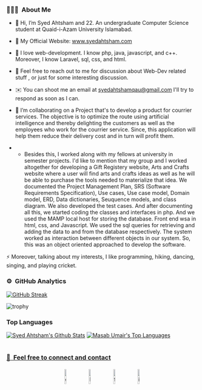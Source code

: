 ### 👨🏻‍💻 &nbsp;About Me


- 👋 Hi, I’m Syed Ahtsham and 22. An undergraduate Computer Science student at Quaid-i-Azam University Islamabad.
- 🔗 My Official Website: www.syedahtsham.com
- 👀 I love web-development. I know php, java, javascript, and c++. Moreover, I know Laravel, sql, css, and html.
- 💬 Feel free to reach out to me for discussion about Web-Dev related stuff , or just for some interesting discussion.
- ✉️ You can shoot me an email at syedahtshamqau@gmail.com I'll try to respond as soon as I can.

- 💞️ I’m collaborating on a Project that's to develop a product for courrier services. The objective is to optimize the route using artificial intelligence and thereby delighting the customers as well as the employees who work for the courrier service. Since, this application will help them reduce their delivery cost and in turn will profit them.
- + Besides this, I worked along with my fellows at university in semester projects. I'd like to mention that my group and I worked altogether for developing a Gift Registery website, Arts and Crafts website where a user will find arts and crafts ideas as well as he will be able to purchase the tools needed to materialize that idea. 
We documented the Project Management Plan, SRS (Software Requirements Specification), Use cases, Use case model, Domain model, ERD, Data dictionaries, Seuquence models, and class diagram. We also developed the test cases. And after documenting all this, we started coding the classes and interfaces in php. And we used the MAMP local host
for storing the database. Front end wsa in html, css, and Javascript. We used the sql queries for retrieving and adding the data to and from the database respectively. The system worked as interaction between different objects in our system. So, this was an object oriented approached to develop the software.

⚡ Moreover, talking about my interests, I like programming, hiking, dancing, singing, and playing cricket.


### ⚙️ &nbsp;GitHub Analytics
[![GitHub Streak](http://github-readme-streak-stats.herokuapp.com?user=SyedAhtsham&theme=dark&hide_border=true&date_format=M%20j%5B%2C%20Y%5D)](https://git.io/streak-stats)

![trophy](https://github-profile-trophy.vercel.app/?username=SyedAhtsham&title=Commit,Stars,Repositories,PullRequest,Followers&theme=darkhub)

### Top Languages
<a href="https://github.com/SyedAhtsham/github-readme-stats"><img alt="Syed Ahtsham's Github Stats" src="https://github-readme-stats.vercel.app/api?username=SyedAhtsham&show_icons=true&count_private=true&theme=react&hide_border=true&bg_color=0D1117" /></a>
<a href="https://github.com/SyedAhtsham/github-readme-stats"><img alt="Masab Umair's Top Languages" src="https://github-readme-stats.vercel.app/api/top-langs/?username=SyedAhtsham&langs_count=8&count_private=true&layout=compact&theme=react&hide_border=true&bg_color=0D1117" /></a>
<br/>
<br/>
<a href="https://github.com/SyedAhtsham/github-readme-activity-graph">
	
### 🤝 &nbsp;Feel free to connect and contact

<p style='text-align:center'>
	<a href="https://github.com/SyedAhtsham"><img alt="github" width="10%" style="padding:5px" src="https://img.icons8.com/clouds/100/000000/github.png"/></a>
	<a href="https://www.linkedin.com/in/syedahtsham/"><img alt="linkedin" width="10%" style="padding:5px" src="https://img.icons8.com/clouds/100/000000/linkedin.png"/></a>
	<a href="https://web.facebook.com/SyedahtAliShah512/"><img alt="facebook" width="10%" style="padding:5px" src="https://img.icons8.com/clouds/100/000000/facebook-new.png"/></a>
	<a href="https://www.instagram.com/twelver._/"><img alt="instagram" width="10%" style="padding:5px" src="https://img.icons8.com/clouds/100/000000/instagram.png"/></a>
	
</p>

